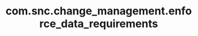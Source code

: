 ---
layout: page
title: com.snc.change_management.enforce_data_requirements
description: ""
value: "true"
---